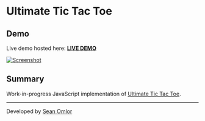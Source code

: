Ultimate Tic Tac Toe
====================

Demo
----
Live demo hosted here:
[**LIVE DEMO**](http://seanomlor.com/demo/uttt/)

[![Screenshot](https://raw.githubusercontent.com/somlor/ultimate-tic-tac-toe.js/master/screenshot.png)](http://seanomlor.com/demo/uttt/)

Summary
-------
Work-in-progress JavaScript implementation of [Ultimate Tic Tac Toe](http://mathwithbaddrawings.com/2013/06/16/ultimate-tic-tac-toe).

---
Developed by [Sean Omlor](http://seanomlor.com)
